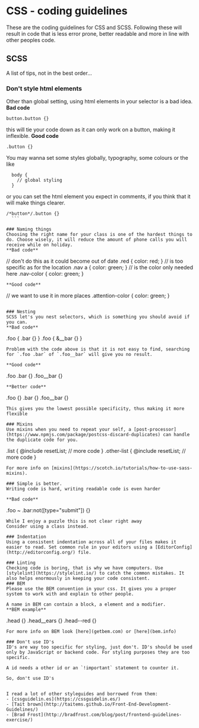 # CSS - coding guidelines

These are the coding guidelines for CSS and SCSS. Following these will result in code that is less error prone, better readable and more in line with other peoples code.

## SCSS
A list of tips, not in the best order...

### Don't style html elements
Other than global setting, using html elements in your selector is a bad idea.
**Bad code**
```
button.button {}
  ```
  this will tie your code down as it can only work on a button, making it inflexible.
**Good code**
```
.button {}
```
You may wanna set some styles globally, typography, some colours or the like
```
  body {
    // global styling
  }
  ```
  or you can set the html element you expect in comments, if you think that it will make things clearer.
  ```
  /*button*/.button {}
    ```

### Naming things
Choosing the right name for your class is one of the hardest things to do. Choose wisely, it will reduce the amount of phone calls you will receive while on holiday.
**Bad code**
```
// don't do this as it could become out of date
.red {
  color: red;
}
// is too specific as for the location
.nav a {
  color: green;
}
// is the color only needed here
.nav-color {
  color: green;
}
```
**Good code**
```
// we want to use it in more places
.attention-color {
  color: green;
}
```

### Nesting
SCSS let's you nest selectors, which is something you should avoid if you can.
**Bad code**
```
.foo {
  .bar {}
}
.foo {
  &__bar {}
}
```
Problem with the code above is that it is not easy to find, searching for `.foo .bar` of `.foo__bar` will give you no result.

**Good code**
```
.foo .bar {}
.foo__bar {}
```
**Better code**
```
.foo {}
.bar {}
.foo__bar {}
```
This gives you the lowest possible specificity, thus making it more flexible

### Mixins
Use mixins when you need to repeat your self, a [post-processor](https://www.npmjs.com/package/postcss-discard-duplicates) can handle the duplicate code for you.
```
.list {
  @include resetList;
  // more code
}
.other-list {
  @include resetList;
  // more code
}
```
For more info on [mixins](https://scotch.io/tutorials/how-to-use-sass-mixins).

### Simple is better.
Writing code is hard, writing readable code is even harder

**Bad code**
```
.foo ~ .bar:not([type="submit"]) {}
  ```
  While I enjoy a puzzle this is not clear right away
  Consider using a class instead.

### Indentation
Using a consistent indentation across all of your files makes it easier to read. Set common rule in your editors using a [EditorConfig](http://editorconfig.org/) file.

### Linting
Checking code is boring, that is why we have computers. Use [stylelint](https://stylelint.io/) to catch the common mistakes. It also helps enormously in keeping your code consistent.
### BEM
Please use the BEM convention in your css. It gives you a proper system to work with and explain to other people.

A name in BEM can contain a block, a element and a modifier.
**BEM example**
```
.head {}
.head__ears {}
.head--red {}
```
For more info on BEM look [here](getbem.com) or [here](bem.info)

### Don't use ID's
ID's are way too specific for styling, just don't. ID's should be used only by JavaScript or backend code. For styling purposes they are too specific.

A id needs a other id or an `!important` statement to counter it.

So, don't use ID's


I read a lot of other styleguides and borrowed from them:
- [cssguidelin.es](https://cssguidelin.es/)
- [Tait brown](http://taitems.github.io/Front-End-Development-Guidelines/)
- [Brad Frost](http://bradfrost.com/blog/post/frontend-guidelines-exercise/)
